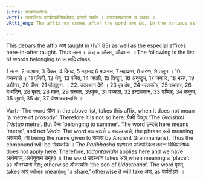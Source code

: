 ```yaml
---
sutra: उत्सादिभ्योऽञ्
vRtti: उत्सादिभ्यः प्राग्दीव्यतीयेष्वर्थेष्वञ् प्रत्ययो भवति । अणस्तदपवादानां च बाधकः ॥
vRtti_eng: The affix अञ् comes after the word उत्स &c. in the various senses taught antecedently to _tena_-_divyati_ &c.

---
```

This debars the affix अण् taught in (IV.1.83) as well as the especial affixes here-in-after taught. Thus उत्स + अञ् = औत्सः, औदपानः ॥ The following is the list of words belonging to उत्सादि class.

1 उत्स, 2 उदपान, 3 विकर, 4 विनद, 5 महानद 6 मदानस, 7 महाप्राण, 8 तरुण, 9 तलुन । 10 वष्कयासे । 11 पृथिवी, 12 धेनु, 13 पंक्ति, 14 जगती, 15 त्रिष्टुप्, 16 अनुष्टुभ्, 17 जनपद, 18 भरत, 19 उशीनर, 20 ग्रीष्म, 21 पीलुकुण. । 22. उदस्थान देशे । 23 पृष दंश, 24 भल्लकीय, 25 रथन्तर, 26 मध्यंदिन, 28 बृहत्, 28 महत्, 29 सत्त्वत्, 39कुरु, 31 पञ्चाल, 32 इन्द्रावसान, 33 उष्णिह्, 34 ककुभ्, 35 सुवर्ण, 35 देव, 37 ग्रीष्मादच्छन्दसि ॥

Vart:- The word ग्रीष्म in the above list, takes this affix, when it does not mean 'a metre of prosody'. Therefore it is not so here: ग्रैष्मी त्रिष्टुप् 'The _Graishmi_ _Tristup_ metre'. But ग्रैष्मः 'belonging to summer'. The word छन्दस् here means 'metre', and not _Veda_. The word बष्कयाऽसे = बष्कय असे, the phrase असे meaning असमासे, (स being the name given to समास by Ancient Grammarians). Thus the compound will be गोबष्कयिः ॥ The _Paribhasha_ ग्रहणवता प्रातिपदिकेन तदन्त विधिप्रतिषेधः does not apply here. Therefore, _tadantavidhi_ applies here and we have आधेनवम् (अधेनूनाम् समूहः) ॥ The word उदस्थान takes अञ् when meaning a 'place': as औदस्थानो देशः; otherwise औदस्थनिः 'the son of _Udasthana_'. The word पृषत् takes अञ् when meaning 'a share,' otherwise it will take अण्, as पार्षतोंऽशः ॥